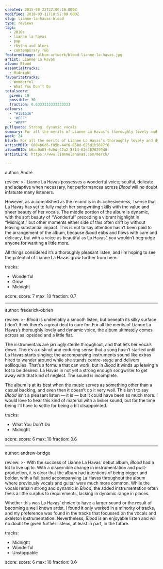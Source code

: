 ```yaml
---
created: 2015-08-22T22:00:16.000Z
modified: 2018-03-11T18:57:09.000Z
slug: lianne-la-havas-blood
type: reviews
tags:
  - 2010s
  - lianne la havas
  - pop
  - rhythm and blues
  - contemporary r&b
featuredimage: album-artwork/blood-lianne-la-havas.jpg
artist: Lianne La Havas
album: Blood
essentialtracks:
  - Midnight
favouritetracks:
  - Wonderful
  - What You Don’t Do
totalscore:
  given: 19
  possible: 30
  fraction: 0.6333333333333333
colours:
  - "#151536"
  - "#FFF"
  - "#FFF"
pullquote: Strong, dynamic vocals
summary: For all the merits of Lianne La Havas’s thoroughly lovely and dynamic voice, the album ultimately comes across as lopsided and a little flat. This isn’t to say Blood isn’t a pleasant listen — it is — but it could have been so much more.
week: 24
blurb: For all the merits of Lianne La Havas’s thoroughly lovely and dynamic voice, the album ultimately comes across as lopsided and a little flat.
artistMBID: 680466d6-f05b-44f6-858d-625d1b5087f6
albumMBID: b6aa9a85-6dbd-42a2-8314-62e3070299d0
artistLink: https://www.liannelahavas.com/merch/

---
```


author: André

review: >-
  Lianne La Havas possesses a wonderful voice; soulful, delicate and adaptive when necessary, her performances across *Blood* will no doubt infatuate many listeners. 
  
  However, as accomplished as the record is in its cohesiveness, I sense that La Havas has yet to fully match her songwriting skills with the value and sheer beauty of her vocals. The middle portion of the album is dynamic, with the soft beauty of “Wonderful” preceding a vibrant highlight in “Midnight,” but other moments either side of this often drift by without leaving substantial impact. This is not to say attention hasn’t been paid to the arrangement of the album, because *Blood* ebbs and flows with care and delicacy, but with a voice as beautiful as La Havas’, you wouldn’t begrudge anyone for wanting a little more. 
  
  All things considered it’s a thoroughly pleasant listen, and I’m hoping to see the potential of Lianne La Havas grow further from here.

tracks:
  - Wonderful
  - ­Grow
  - ­Midnight

score:
  score: 7
  max: 10
  fraction: 0.7

---
author: frederick-obrien

review: >-
  *Blood* is undeniably a smooth listen, but beneath its silky surface I don’t think there’s a great deal to care for. For all the merits of Lianne La Havas’s thoroughly lovely and dynamic voice, the album ultimately comes across as lopsided and a little flat. 
  
  The instrumentals are jarringly sterile throughout, and that lets her vocals down. There’s a distinct and enduring sense that a song hasn’t started until La Havas starts singing; the accompanying instruments sound like extras hired to wander around while she stands centre-stage and delivers soliloquies. That’s a formula that can work, but in *Blood* it winds up leaving a lot to be desired. La Havas in not yet a strong enough songwriter to get away with that kind of neglect. The sound is incomplete. 
  
  The album is at its best when the music serves as something other than a casual backing, and even then it doesn’t do it very well. This isn’t to say *Blood* isn’t a pleasant listen — it is — but it could have been so much more. I would love to hear this kind of material with a livilier sound, but for the time being I’ll have to settle for being a bit disappointed.

tracks:
  - What You Don’t Do
  - ­Midnight

score:
  score: 6
  max: 10
  fraction: 0.6

---
author: andrew-bridge

review: >-
  With the success of Lianne La Havas’ debut album, *Blood* had a lot to live up to. With a discernible change in instrumentation and post-production, it is clear that the album had intentions of being bigger and bolder, with a full band accompanying La Havas throughout the album where previously vocals and guitar were much more common. While the vocals remain strong and dynamic in *Blood*, the added instrumentation often feels a little surplus to requirements, lacking in dynamic range in places. 
  
  Whether this was La Havas’ choice to have a larger sound or the result of becoming a well known artist, I found it only worked in a minority of tracks, and my preference was found in the tracks that focussed on the vocals and skeleton instrumentation. Nevertheless, *Blood* is an enjoyable listen and will no doubt be given further listens, at least in part, in the future.

tracks:
  - Midnight
  - ­Wonderful
  - ­Unstoppable

score:
  score: 6
  max: 10
  fraction: 0.6
